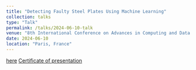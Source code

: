 ```yaml
---
title: "Detecting Faulty Steel Plates Using Machine Learning"
collection: talks
type: "Talk"
permalink: /talks/2024-06-10-talk
venue: "8th International Conference on Advances in Computing and Data Sciences (ICACDS)-2024"
date: 2024-06-10
location: "Paris, France"
---
```


[here](https://adorbane.github.io/files/ICACDS2024certificate.pdf)
[Certificate of presentation](files/ICACDS2024certificate.pdf)

